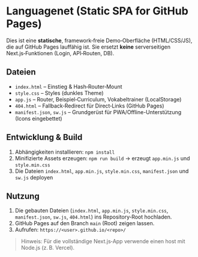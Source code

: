 # Languagenet (Static SPA for GitHub Pages)

Dies ist eine **statische**, framework‑freie Demo‑Oberfläche (HTML/CSS/JS), die auf GitHub Pages lauffähig ist.
Sie ersetzt **keine** serverseitigen Next.js‑Funktionen (Login, API‑Routen, DB).

## Dateien
- `index.html` – Einstieg & Hash‑Router‑Mount
- `style.css` – Styles (dunkles Theme)
- `app.js` – Router, Beispiel‑Curriculum, Vokabeltrainer (LocalStorage)
- `404.html` – Fallback‑Redirect für Direct‑Links (GitHub Pages)
- `manifest.json`, `sw.js` – Grundgerüst für PWA/Offline-Unterstützung (Icons eingebettet)

## Entwicklung & Build

1. Abhängigkeiten installieren: `npm install`
2. Minifizierte Assets erzeugen: `npm run build` → erzeugt `app.min.js` und `style.min.css`
3. Die Dateien `index.html`, `app.min.js`, `style.min.css`, `manifest.json` und `sw.js` deployen

## Nutzung
1. Die gebauten Dateien (`index.html`, `app.min.js`, `style.min.css`, `manifest.json`, `sw.js`, `404.html`) ins Repository‑Root hochladen.
2. GitHub Pages auf den Branch `main` (Root) zeigen lassen.
3. Aufrufen: `https://<user>.github.io/<repo>/`

> Hinweis: Für die vollständige Next.js‑App verwende einen host mit Node.js (z. B. Vercel).
